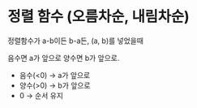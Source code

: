 # 정렬 함수 (오름차순, 내림차순)

정렬함수가 a-b이든 b-a든, (a, b)를 넣었을때

음수면 a가 앞으로 양수면 b가 앞으로.

- 음수(<0) → a가 앞으로
- 양수(>0) → b가 앞으로
- 0 → 순서 유지
